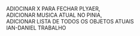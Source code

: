 ADIOCINAR X PARA FECHAR PLYAER, <BR>
ADICIONAR MUSICA ATUAL NO PINIA, <br>
ADICIONAR LISTA DE TODOS OS OBJETOS ATUAIS <br>
IAN-DANIEL TRABALHO
